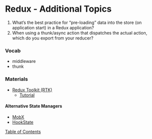 # Redux - Additional Topics

1. What’s the best practice for “pre-loading” data into the store (on application start) in a Redux application?
2. When using a thunk/async action that dispatches the actual action, which do you export from your reducer?

### Vocab
- middleware
- thunk

### Materials
- [Redux Toolkit (RTK)](https://redux-toolkit.js.org/)
  - [Tutorial](https://redux-toolkit.js.org/tutorials/intermediate-tutorial)

#### Alternative State Managers
- [MobX](https://mobx.js.org/getting-started.html)
- [HookState](https://hookstate.js.org/)

[Table of Contents](../README.md)
